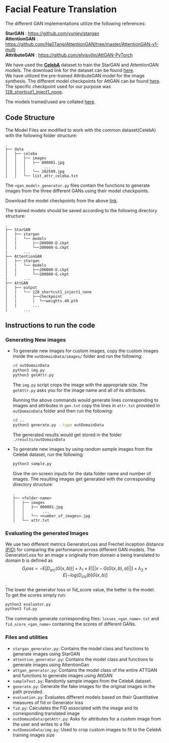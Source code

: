 # Facial Feature Translation

The different GAN implementations utilize the following references:

**StarGAN** : <https://github.com/yunjey/stargan>  
**AttentionGAN** : <https://github.com/Ha0Tang/AttentionGAN/tree/master/AttentionGAN-v1-multi>  
**AttributeGAN** : <https://github.com/elvisyjlin/AttGAN-PyTorch> 

We have used the [**CelebA**](https://paperswithcode.com/dataset/celeba) dataset to train the StarGAN and AttentionGAN models. The download link for the dataset can be found [here](https://www.dropbox.com/s/d1kjpkqklf0uw77/celeba.zip?dl=0).  
We have utilized the pre-trained AttributeGAN model for the image synthesis. The different model checkpoints for AttGAN can be found [here](https://drive.google.com/drive/folders/1_E5YCb4XOTZpt6KBwBzSaJdofoqPViN8).  
The specific checkpoint used for our purpose was [128_shortcut1_inject1_none](https://drive.google.com/drive/folders/1_E5YCb4XOTZpt6KBwBzSaJdofoqPViN8).

The models trained/used are collated [here](https://drive.google.com/drive/folders/15aE-ir2eCbAWT068E8RsOa2u171SHXMp).
## Code Structure 
The Model Files are modified to work with the common dataset(CelebA) with the following folder structure:
```
.
├── data
│   ├── celeba
│   │   ├── images
│   │   │   ├── 000001.jpg
│   │   │        ...
│   │   │   └── 202599.jpg
│   │   └── list_attr_celeba.txt
```
The `<gan_model>_generator.py` files contain the functions to generate images from the three different GANs using their model checkpoints.

Download the model checkpoints from the above [link](https://drive.google.com/drive/folders/15aE-ir2eCbAWT068E8RsOa2u171SHXMp).

The trained models should be saved according to the following directory structure:
```
.
├── StarGAN
│   ├── stargan
│   |   └── models
│   |       ├──200000-D.ckpt
│   |       └──200000-G.ckpt
|       ...
├── AttentionGAN
│   ├── stargan
│   |   └── models
│   |       ├──200000-D.ckpt
│   |       └──200000-G.ckpt
|       ...
├── AttGAN
│   ├── output
│   |   └── 128_shortcut1_inject1_none
│   |       ├──checkpoint
│   |       |  └──weights.49.pth
│   |       ...
|       ...
```

## Instructions to run the code
### Generating New images
- To generate new images for custom images, copy the custom images inside the `outDomainData/images/` folder and run the following:

  ```bash
  cd outDomainData
  python3 img.py
  python3 getAttr.py
  ```
  The `img.py` script crops the image with the appropriate size.
  The `getAttr.py` asks you for the image name and all of its attributes.
  
  Running the above commands would generate lines corresponding to images and attributes in `gen.txt` copy the lines in `attr.txt` provided in `outDomainData` folder and then run the following:
  ```bash
  cd ..
  python3 generate.py --type outDomainData
  ```
  
  The generated results would get stored in the folder `./results/outDomainData`
  
- To generate new images by using random sample images from the CelebA dataset, run the following:
  ```bash
  python3 sample.py
  ```
  Give the on-screen inputs for the data folder name and number of images. The resulting images get generated with the corresponding directory structure:
  ```
  .
  ├── <folder-name>
  │   ├── images
  │   │   ├── 000001.jpg
  │   │        ...
  │   │   └── <number_of_images>.jpg
  │   └── attr.txt
  ```
  
### Evaluating the generated Images
We use two different metrics GeneratorLoss and Frechet inception distance [(FID)](https://en.wikipedia.org/wiki/Frechet_inception_distance) for comparing the performance across different GAN models. 
The GeneratorLoss for an image $x$ originally from domain a being translated to domain b is defined as $$G_loss = -E[D_{src}(G(x,b))] + \lambda_{1} \times E[||x - G(G(x,b),a)||] + \lambda_{2} \times E[-log(D_{cls}(b | G(x,b)]$$.   
The lower the generator loss or fid_score value, the better is the model.  
To get the scores simply run:
```bash
python3 evaluator.py
python3 fid.py
```
The commands generate corresponding files: `losses_<gan_name>.txt` and `fid_score_<gan_name>` containing the scores of different GANs.

### Files and utilities
- `stargan_generator.py`: Contains the model class and functions to generate images using StarGAN
- `attention_generator.py`: Contains the model class and functions to generate images using AttentionGan
- `attgan_generator.py`: Contains the model class of the entire ATTGAN and functions to generate images using AttGAN
- `sampleTest.py`: Randomly sample images from the CelebA dataset.  
- `generate.py`: Generate the fake images for the original images in the path provided.
- `evaluation.py`: Evaluates different models based on their Quantitative measures of fid or Generator loss 
- `fid.py`: Calculates the FID associated with the image and its corresponding translated image
- `outDomainData/getAttr.py`: Asks for attributes for a custom image from the user and writes to a file
- `outDomainData/img.py`: Used to crop custom images to fit to the CelebA training images size
 
